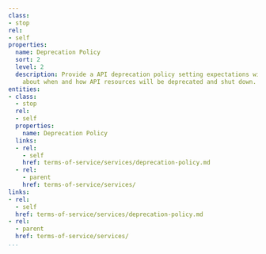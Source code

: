 ```yaml
---
class:
- stop
rel:
- self
properties:
  name: Deprecation Policy
  sort: 2
  level: 2
  description: Provide a API deprecation policy setting expectations with API consumers
    about when and how API resources will be deprecated and shut down.
entities:
- class:
  - stop
  rel:
  - self
  properties:
    name: Deprecation Policy
  links:
  - rel:
    - self
    href: terms-of-service/services/deprecation-policy.md
  - rel:
    - parent
    href: terms-of-service/services/
links:
- rel:
  - self
  href: terms-of-service/services/deprecation-policy.md
- rel:
  - parent
  href: terms-of-service/services/
...
```

